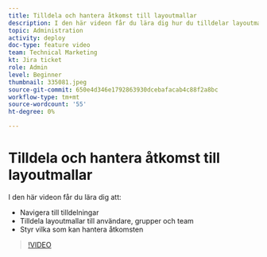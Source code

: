 ```yaml
---
title: Tilldela och hantera åtkomst till layoutmallar
description: I den här videon får du lära dig hur du tilldelar layoutmallar till användare och styr vilka som kan hantera åtkomst.
topic: Administration
activity: deploy
doc-type: feature video
team: Technical Marketing
kt: Jira ticket
role: Admin
level: Beginner
thumbnail: 335081.jpeg
source-git-commit: 650e4d346e1792863930dcebafacab4c88f2a8bc
workflow-type: tm+mt
source-wordcount: '55'
ht-degree: 0%

---
```


# Tilldela och hantera åtkomst till layoutmallar

I den här videon får du lära dig att:

* Navigera till tilldelningar
* Tilldela layoutmallar till användare, grupper och team
* Styr vilka som kan hantera åtkomsten

>[!VIDEO](https://video.tv.adobe.com/v/MPC#/?quality=12&learn=on)
